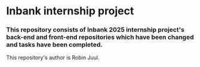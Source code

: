 # Inbank internship project

### This repository consists of Inbank 2025 internship project's back-end and front-end repositories which have been changed and tasks have been completed.

This repository's author is Robin Juul.
